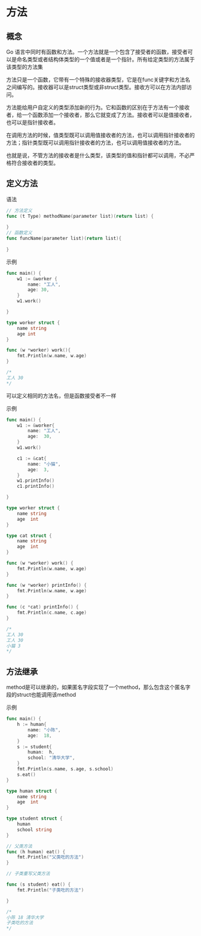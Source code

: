 # 方法

## 概念

Go 语言中同时有函数和方法。一个方法就是一个包含了接受者的函数，接受者可以是命名类型或者结构体类型的一个值或者是一个指针。所有给定类型的方法属于该类型的方法集

方法只是一个函数，它带有一个特殊的接收器类型，它是在func关键字和方法名之间编写的。接收器可以是struct类型或非struct类型。接收方可以在方法内部访问。

方法能给用户自定义的类型添加新的行为。它和函数的区别在于方法有一个接收者，给一个函数添加一个接收者，那么它就变成了方法。接收者可以是值接收者，也可以是指针接收者。

在调用方法的时候，值类型既可以调用值接收者的方法，也可以调用指针接收者的方法；指针类型既可以调用指针接收者的方法，也可以调用值接收者的方法。

也就是说，不管方法的接收者是什么类型，该类型的值和指针都可以调用，不必严格符合接收者的类型。

## 定义方法

语法

```go
// 方法定义
func (t Type) methodName(parameter list)(return list) {
  
}
// 函数定义
func funcName(parameter list)(return list){
    
}
```

示例

```go
func main() {
	w1 := &worker {
		name: "工人",
		age: 30,
	}
	w1.work()

}

type worker struct {
	name string
	age int
}

func (w *worker) work(){
	fmt.Println(w.name, w.age)
}

/*
工人 30
*/
```

可以定义相同的方法名，但是函数接受者不一样

示例

```go
func main() {
	w1 := &worker{
		name: "工人",
		age:  30,
	}
	w1.work()

	c1 := &cat{
		name: "小猫",
		age:  3,
	}
	w1.printInfo()
	c1.printInfo()

}

type worker struct {
	name string
	age  int
}

type cat struct {
	name string
	age  int
}

func (w *worker) work() {
	fmt.Println(w.name, w.age)
}

func (w *worker) printInfo() {
	fmt.Println(w.name, w.age)
}

func (c *cat) printInfo() {
	fmt.Println(c.name, c.age)
}

/*
工人 30
工人 30
小猫 3
*/
```

## 方法继承

method是可以继承的，如果匿名字段实现了一个method，那么包含这个匿名字段的struct也能调用该method

示例

```go
func main() {
	h := human{
		name: "小陈",
		age:  18,
	}
	s := student{
		human:  h,
		school: "清华大学",
	}
	fmt.Println(s.name, s.age, s.school)
	s.eat()
}

type human struct {
	name string
	age  int
}

type student struct {
	human
	school string
}

// 父类方法
func (h human) eat() {
	fmt.Println("父类吃的方法")
}

// 子类重写父类方法

func (s student) eat() {
	fmt.Println("子类吃的方法")

}

/*
小陈 18 清华大学
子类吃的方法
*/
```

